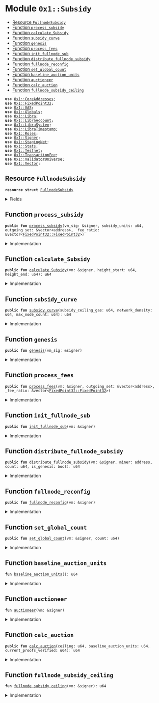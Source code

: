 
<a name="0x1_Subsidy"></a>

# Module `0x1::Subsidy`



-  [Resource `FullnodeSubsidy`](#0x1_Subsidy_FullnodeSubsidy)
-  [Function `process_subsidy`](#0x1_Subsidy_process_subsidy)
-  [Function `calculate_Subsidy`](#0x1_Subsidy_calculate_Subsidy)
-  [Function `subsidy_curve`](#0x1_Subsidy_subsidy_curve)
-  [Function `genesis`](#0x1_Subsidy_genesis)
-  [Function `process_fees`](#0x1_Subsidy_process_fees)
-  [Function `init_fullnode_sub`](#0x1_Subsidy_init_fullnode_sub)
-  [Function `distribute_fullnode_subsidy`](#0x1_Subsidy_distribute_fullnode_subsidy)
-  [Function `fullnode_reconfig`](#0x1_Subsidy_fullnode_reconfig)
-  [Function `set_global_count`](#0x1_Subsidy_set_global_count)
-  [Function `baseline_auction_units`](#0x1_Subsidy_baseline_auction_units)
-  [Function `auctioneer`](#0x1_Subsidy_auctioneer)
-  [Function `calc_auction`](#0x1_Subsidy_calc_auction)
-  [Function `fullnode_subsidy_ceiling`](#0x1_Subsidy_fullnode_subsidy_ceiling)


<pre><code><b>use</b> <a href="CoreAddresses.md#0x1_CoreAddresses">0x1::CoreAddresses</a>;
<b>use</b> <a href="FixedPoint32.md#0x1_FixedPoint32">0x1::FixedPoint32</a>;
<b>use</b> <a href="GAS.md#0x1_GAS">0x1::GAS</a>;
<b>use</b> <a href="Globals.md#0x1_Globals">0x1::Globals</a>;
<b>use</b> <a href="Libra.md#0x1_Libra">0x1::Libra</a>;
<b>use</b> <a href="LibraAccount.md#0x1_LibraAccount">0x1::LibraAccount</a>;
<b>use</b> <a href="LibraSystem.md#0x1_LibraSystem">0x1::LibraSystem</a>;
<b>use</b> <a href="LibraTimestamp.md#0x1_LibraTimestamp">0x1::LibraTimestamp</a>;
<b>use</b> <a href="Roles.md#0x1_Roles">0x1::Roles</a>;
<b>use</b> <a href="Signer.md#0x1_Signer">0x1::Signer</a>;
<b>use</b> <a href="Testnet.md#0x1_StagingNet">0x1::StagingNet</a>;
<b>use</b> <a href="Stats.md#0x1_Stats">0x1::Stats</a>;
<b>use</b> <a href="Testnet.md#0x1_Testnet">0x1::Testnet</a>;
<b>use</b> <a href="TransactionFee.md#0x1_TransactionFee">0x1::TransactionFee</a>;
<b>use</b> <a href="ValidatorUniverse.md#0x1_ValidatorUniverse">0x1::ValidatorUniverse</a>;
<b>use</b> <a href="Vector.md#0x1_Vector">0x1::Vector</a>;
</code></pre>



<a name="0x1_Subsidy_FullnodeSubsidy"></a>

## Resource `FullnodeSubsidy`



<pre><code><b>resource</b> <b>struct</b> <a href="Subsidy.md#0x1_Subsidy_FullnodeSubsidy">FullnodeSubsidy</a>
</code></pre>



<details>
<summary>Fields</summary>


<dl>
<dt>
<code>previous_epoch_proofs: u64</code>
</dt>
<dd>

</dd>
<dt>
<code>current_proof_price: u64</code>
</dt>
<dd>

</dd>
<dt>
<code>current_cap: u64</code>
</dt>
<dd>

</dd>
<dt>
<code>current_subsidy_distributed: u64</code>
</dt>
<dd>

</dd>
<dt>
<code>current_proofs_verified: u64</code>
</dt>
<dd>

</dd>
</dl>


</details>

<a name="0x1_Subsidy_process_subsidy"></a>

## Function `process_subsidy`



<pre><code><b>public</b> <b>fun</b> <a href="Subsidy.md#0x1_Subsidy_process_subsidy">process_subsidy</a>(vm_sig: &signer, subsidy_units: u64, outgoing_set: &vector&lt;address&gt;, _fee_ratio: &vector&lt;<a href="FixedPoint32.md#0x1_FixedPoint32_FixedPoint32">FixedPoint32::FixedPoint32</a>&gt;)
</code></pre>



<details>
<summary>Implementation</summary>


<pre><code><b>public</b> <b>fun</b> <a href="Subsidy.md#0x1_Subsidy_process_subsidy">process_subsidy</a>(
  vm_sig: &signer,
  subsidy_units: u64,
  outgoing_set: &vector&lt;address&gt;,
  _fee_ratio: &vector&lt;<a href="FixedPoint32.md#0x1_FixedPoint32">FixedPoint32</a>&gt;) {
  <b>let</b> sender = <a href="Signer.md#0x1_Signer_address_of">Signer::address_of</a>(vm_sig);
  <b>assert</b>(sender == <a href="CoreAddresses.md#0x1_CoreAddresses_LIBRA_ROOT_ADDRESS">CoreAddresses::LIBRA_ROOT_ADDRESS</a>(), 190101034010);

  // Get the split of payments from <a href="Stats.md#0x1_Stats">Stats</a>.
  <b>let</b> len = <a href="Vector.md#0x1_Vector_length">Vector::length</a>&lt;address&gt;(outgoing_set);

  //TODO: <b>assert</b> the lengths of vectors are the same.
  <b>let</b> i = 0;
  <b>while</b> (i &lt; len) {

    <b>let</b> node_address = *(<a href="Vector.md#0x1_Vector_borrow">Vector::borrow</a>&lt;address&gt;(outgoing_set, i));
    // <b>let</b> node_ratio = *(<a href="Vector.md#0x1_Vector_borrow">Vector::borrow</a>&lt;<a href="FixedPoint32.md#0x1_FixedPoint32">FixedPoint32</a>&gt;(fee_ratio, i));

    <b>let</b> subsidy_granted = 0;
    <b>if</b> (subsidy_units &gt; len) {
      subsidy_granted = subsidy_units/len;
    };
    // should not be possible
    <b>if</b> (subsidy_granted == 0) <b>break</b>;
    // Transfer gas from vm address <b>to</b> validator
    <b>let</b> minted_coins = <a href="Libra.md#0x1_Libra_mint">Libra::mint</a>&lt;<a href="GAS.md#0x1_GAS">GAS</a>&gt;(vm_sig, subsidy_granted);
    <a href="LibraAccount.md#0x1_LibraAccount_vm_deposit_with_metadata">LibraAccount::vm_deposit_with_metadata</a>&lt;<a href="GAS.md#0x1_GAS">GAS</a>&gt;(
      vm_sig,
      node_address,
      minted_coins,
      x"",
      x""
    );
    i = i + 1;
  };
}
</code></pre>



</details>

<a name="0x1_Subsidy_calculate_Subsidy"></a>

## Function `calculate_Subsidy`



<pre><code><b>public</b> <b>fun</b> <a href="Subsidy.md#0x1_Subsidy_calculate_Subsidy">calculate_Subsidy</a>(vm: &signer, height_start: u64, height_end: u64): u64
</code></pre>



<details>
<summary>Implementation</summary>


<pre><code><b>public</b> <b>fun</b> <a href="Subsidy.md#0x1_Subsidy_calculate_Subsidy">calculate_Subsidy</a>(vm: &signer, height_start: u64, height_end: u64):u64 {
  <b>let</b> sender = <a href="Signer.md#0x1_Signer_address_of">Signer::address_of</a>(vm);
  <b>assert</b>(sender == <a href="CoreAddresses.md#0x1_CoreAddresses_LIBRA_ROOT_ADDRESS">CoreAddresses::LIBRA_ROOT_ADDRESS</a>(), 190101014010);

  // skip genesis
  <b>assert</b>(!<a href="LibraTimestamp.md#0x1_LibraTimestamp_is_genesis">LibraTimestamp::is_genesis</a>(), 190101021000);

  // Gets the transaction fees in the epoch
  <b>let</b> txn_fee_amount = <a href="TransactionFee.md#0x1_TransactionFee_get_amount_to_distribute">TransactionFee::get_amount_to_distribute</a>(vm);

  // Calculate the split for subsidy and burn
  <b>let</b> subsidy_ceiling_gas = <a href="Globals.md#0x1_Globals_get_subsidy_ceiling_gas">Globals::get_subsidy_ceiling_gas</a>();
  <b>let</b> network_density = <a href="Stats.md#0x1_Stats_network_density">Stats::network_density</a>(vm, height_start, height_end);
  <b>let</b> max_node_count = <a href="Globals.md#0x1_Globals_get_max_node_density">Globals::get_max_node_density</a>();
  <b>let</b> guaranteed_minimum = <a href="Subsidy.md#0x1_Subsidy_subsidy_curve">subsidy_curve</a>(
    subsidy_ceiling_gas,
    network_density,
    max_node_count,
    );

  // deduct transaction fees from guaranteed minimum.
  <b>if</b> (guaranteed_minimum &gt; txn_fee_amount ){
    <b>return</b> guaranteed_minimum - txn_fee_amount
  };
  0u64
}
</code></pre>



</details>

<a name="0x1_Subsidy_subsidy_curve"></a>

## Function `subsidy_curve`



<pre><code><b>public</b> <b>fun</b> <a href="Subsidy.md#0x1_Subsidy_subsidy_curve">subsidy_curve</a>(subsidy_ceiling_gas: u64, network_density: u64, max_node_count: u64): u64
</code></pre>



<details>
<summary>Implementation</summary>


<pre><code><b>public</b> <b>fun</b> <a href="Subsidy.md#0x1_Subsidy_subsidy_curve">subsidy_curve</a>(
  subsidy_ceiling_gas: u64,
  network_density: u64,
  max_node_count: u64
  ): u64 {

  <b>let</b> min_node_count = 4u64;

  // Return early <b>if</b> we know the value is below 4.
  // This applies only <b>to</b> test environments <b>where</b> there is network of 1.
  <b>if</b> (network_density &lt;= min_node_count) {
    <b>return</b> subsidy_ceiling_gas
  };

  <b>let</b> slope = <a href="FixedPoint32.md#0x1_FixedPoint32_divide_u64">FixedPoint32::divide_u64</a>(
    subsidy_ceiling_gas,
    <a href="FixedPoint32.md#0x1_FixedPoint32_create_from_rational">FixedPoint32::create_from_rational</a>(max_node_count - min_node_count, 1)
    );
  //y-intercept
  <b>let</b> intercept = slope * max_node_count;
  //calculating subsidy and burn units
  // NOTE: confirm order of operations here:
  <b>let</b> guaranteed_minimum = intercept - slope * network_density;
  guaranteed_minimum
}
</code></pre>



</details>

<a name="0x1_Subsidy_genesis"></a>

## Function `genesis`



<pre><code><b>public</b> <b>fun</b> <a href="Subsidy.md#0x1_Subsidy_genesis">genesis</a>(vm_sig: &signer)
</code></pre>



<details>
<summary>Implementation</summary>


<pre><code><b>public</b> <b>fun</b> <a href="Subsidy.md#0x1_Subsidy_genesis">genesis</a>(vm_sig: &signer) <b>acquires</b> <a href="Subsidy.md#0x1_Subsidy_FullnodeSubsidy">FullnodeSubsidy</a>{
  //Need <b>to</b> check for association or vm account
  <b>let</b> vm_addr = <a href="Signer.md#0x1_Signer_address_of">Signer::address_of</a>(vm_sig);
  <b>assert</b>(vm_addr == <a href="CoreAddresses.md#0x1_CoreAddresses_LIBRA_ROOT_ADDRESS">CoreAddresses::LIBRA_ROOT_ADDRESS</a>(), 190101044010);

  // Get eligible validators list
  <b>let</b> genesis_validators = <a href="ValidatorUniverse.md#0x1_ValidatorUniverse_get_eligible_validators">ValidatorUniverse::get_eligible_validators</a>(vm_sig);
  <b>let</b> len = <a href="Vector.md#0x1_Vector_length">Vector::length</a>(&genesis_validators);

  <b>let</b> i = 0;
  <b>while</b> (i &lt; len) {

    <b>let</b> node_address = *(<a href="Vector.md#0x1_Vector_borrow">Vector::borrow</a>&lt;address&gt;(&genesis_validators, i));
    <b>let</b> old_validator_bal = <a href="LibraAccount.md#0x1_LibraAccount_balance">LibraAccount::balance</a>&lt;<a href="GAS.md#0x1_GAS">GAS</a>&gt;(node_address);
    <b>let</b> count_proofs = 1;

    <b>if</b> (is_testnet() || is_staging_net()) {
      // start <b>with</b> sufficient gas for expensive tests e.g. upgrade
      count_proofs = 500;
    };

    <b>let</b> subsidy_granted = <a href="Subsidy.md#0x1_Subsidy_distribute_fullnode_subsidy">distribute_fullnode_subsidy</a>(vm_sig, node_address, count_proofs, <b>true</b>);
    //Confirm the calculations, and that the ending balance is incremented accordingly.

    <b>assert</b>(<a href="LibraAccount.md#0x1_LibraAccount_balance">LibraAccount::balance</a>&lt;<a href="GAS.md#0x1_GAS">GAS</a>&gt;(node_address) == old_validator_bal + subsidy_granted, 19010105100);

    i = i + 1;
  };
}
</code></pre>



</details>

<a name="0x1_Subsidy_process_fees"></a>

## Function `process_fees`



<pre><code><b>public</b> <b>fun</b> <a href="Subsidy.md#0x1_Subsidy_process_fees">process_fees</a>(vm: &signer, outgoing_set: &vector&lt;address&gt;, _fee_ratio: &vector&lt;<a href="FixedPoint32.md#0x1_FixedPoint32_FixedPoint32">FixedPoint32::FixedPoint32</a>&gt;)
</code></pre>



<details>
<summary>Implementation</summary>


<pre><code><b>public</b> <b>fun</b> <a href="Subsidy.md#0x1_Subsidy_process_fees">process_fees</a>(
  vm: &signer,
  outgoing_set: &vector&lt;address&gt;,
  _fee_ratio: &vector&lt;<a href="FixedPoint32.md#0x1_FixedPoint32">FixedPoint32</a>&gt;,
){
  <b>assert</b>(<a href="Signer.md#0x1_Signer_address_of">Signer::address_of</a>(vm) == <a href="CoreAddresses.md#0x1_CoreAddresses_LIBRA_ROOT_ADDRESS">CoreAddresses::LIBRA_ROOT_ADDRESS</a>(), 190103014010);
  <b>let</b> capability_token = <a href="LibraAccount.md#0x1_LibraAccount_extract_withdraw_capability">LibraAccount::extract_withdraw_capability</a>(vm);

  <b>let</b> len = <a href="Vector.md#0x1_Vector_length">Vector::length</a>&lt;address&gt;(outgoing_set);

  <b>let</b> bal = <a href="TransactionFee.md#0x1_TransactionFee_get_amount_to_distribute">TransactionFee::get_amount_to_distribute</a>(vm);
// leave fees in tx_fee <b>if</b> there isn't at least 1 gas coin per validator.
  <b>if</b> (bal &lt; len) {
    <a href="LibraAccount.md#0x1_LibraAccount_restore_withdraw_capability">LibraAccount::restore_withdraw_capability</a>(capability_token);
    <b>return</b>
  };

  <b>let</b> i = 0;
  <b>while</b> (i &lt; len) {
    <b>let</b> node_address = *(<a href="Vector.md#0x1_Vector_borrow">Vector::borrow</a>&lt;address&gt;(outgoing_set, i));
    // <b>let</b> node_ratio = *(<a href="Vector.md#0x1_Vector_borrow">Vector::borrow</a>&lt;<a href="FixedPoint32.md#0x1_FixedPoint32">FixedPoint32</a>&gt;(fee_ratio, i));
    <b>let</b> fees = bal/len;

    <a href="LibraAccount.md#0x1_LibraAccount_vm_deposit_with_metadata">LibraAccount::vm_deposit_with_metadata</a>&lt;<a href="GAS.md#0x1_GAS">GAS</a>&gt;(
        vm,
        node_address,
        <a href="TransactionFee.md#0x1_TransactionFee_get_transaction_fees_coins_amount">TransactionFee::get_transaction_fees_coins_amount</a>&lt;<a href="GAS.md#0x1_GAS">GAS</a>&gt;(vm, fees),
        x"",
        x""
    );
    i = i + 1;
  };
  <a href="LibraAccount.md#0x1_LibraAccount_restore_withdraw_capability">LibraAccount::restore_withdraw_capability</a>(capability_token);
}
</code></pre>



</details>

<a name="0x1_Subsidy_init_fullnode_sub"></a>

## Function `init_fullnode_sub`



<pre><code><b>public</b> <b>fun</b> <a href="Subsidy.md#0x1_Subsidy_init_fullnode_sub">init_fullnode_sub</a>(vm: &signer)
</code></pre>



<details>
<summary>Implementation</summary>


<pre><code><b>public</b> <b>fun</b> <a href="Subsidy.md#0x1_Subsidy_init_fullnode_sub">init_fullnode_sub</a>(vm: &signer) {
  <b>let</b> genesis_validators = <a href="LibraSystem.md#0x1_LibraSystem_get_val_set_addr">LibraSystem::get_val_set_addr</a>();
  <b>let</b> validator_count = <a href="Vector.md#0x1_Vector_length">Vector::length</a>(&genesis_validators);
  <b>if</b> (validator_count &lt; 10) validator_count = 10;
  // baseline_cap: baseline units per epoch times the mininmum <b>as</b> used in tx, times minimum gas per unit.
  // estimated gas unit cost for proof submission.
  <b>let</b> baseline_tx_cost = 1173 * 1;
  <b>let</b> ceiling = <a href="Subsidy.md#0x1_Subsidy_baseline_auction_units">baseline_auction_units</a>() * baseline_tx_cost * validator_count;

  <a href="Roles.md#0x1_Roles_assert_libra_root">Roles::assert_libra_root</a>(vm);
  <b>assert</b>(!<b>exists</b>&lt;<a href="Subsidy.md#0x1_Subsidy_FullnodeSubsidy">FullnodeSubsidy</a>&gt;(<a href="Signer.md#0x1_Signer_address_of">Signer::address_of</a>(vm)), 130112011021);
  move_to&lt;<a href="Subsidy.md#0x1_Subsidy_FullnodeSubsidy">FullnodeSubsidy</a>&gt;(vm, <a href="Subsidy.md#0x1_Subsidy_FullnodeSubsidy">FullnodeSubsidy</a>{
    previous_epoch_proofs: 0u64,
    current_proof_price: baseline_tx_cost * 24 * 8 * 3, // number of proof submisisons in 3 initial epochs.
    current_cap: ceiling,
    current_subsidy_distributed: 0u64,
    current_proofs_verified: 0u64,
  });
  }
</code></pre>



</details>

<a name="0x1_Subsidy_distribute_fullnode_subsidy"></a>

## Function `distribute_fullnode_subsidy`



<pre><code><b>public</b> <b>fun</b> <a href="Subsidy.md#0x1_Subsidy_distribute_fullnode_subsidy">distribute_fullnode_subsidy</a>(vm: &signer, miner: address, count: u64, is_genesis: bool): u64
</code></pre>



<details>
<summary>Implementation</summary>


<pre><code><b>public</b> <b>fun</b> <a href="Subsidy.md#0x1_Subsidy_distribute_fullnode_subsidy">distribute_fullnode_subsidy</a>(vm: &signer, miner: address, count: u64, is_genesis: bool ):u64 <b>acquires</b> <a href="Subsidy.md#0x1_Subsidy_FullnodeSubsidy">FullnodeSubsidy</a>{
  <a href="Roles.md#0x1_Roles_assert_libra_root">Roles::assert_libra_root</a>(vm);
  // only for fullnodes, ie. not in current validator set.
  <b>if</b> (!is_genesis){
    <b>if</b> (<a href="LibraSystem.md#0x1_LibraSystem_is_validator">LibraSystem::is_validator</a>(miner)) <b>return</b> 0;
  };
  <b>let</b> state = borrow_global_mut&lt;<a href="Subsidy.md#0x1_Subsidy_FullnodeSubsidy">FullnodeSubsidy</a>&gt;(<a href="Signer.md#0x1_Signer_address_of">Signer::address_of</a>(vm));
  // fail fast, <b>abort</b> <b>if</b> ceiling was met
  <b>if</b> (state.current_subsidy_distributed &gt; state.current_cap) <b>return</b> 0;
  <b>let</b> proposed_subsidy = state.current_proof_price * count;
  <b>if</b> (proposed_subsidy &lt; 1) <b>return</b> 0;

  <b>let</b> subsidy;
  // check <b>if</b> payments will exceed ceiling.
  <b>if</b> (state.current_subsidy_distributed + proposed_subsidy &gt; state.current_cap) {
    // pay the remainder only
    // TODO: This creates a race. Check ordering of list.
    subsidy = state.current_cap - state.current_subsidy_distributed;
  } <b>else</b> {

    // happy case, the ceiling is not met.
    subsidy = proposed_subsidy;
  };

  <b>if</b> (subsidy == 0) <b>return</b> 0;

  <b>let</b> minted_coins = <a href="Libra.md#0x1_Libra_mint">Libra::mint</a>&lt;<a href="GAS.md#0x1_GAS">GAS</a>&gt;(vm, subsidy);
  <a href="LibraAccount.md#0x1_LibraAccount_vm_deposit_with_metadata">LibraAccount::vm_deposit_with_metadata</a>&lt;<a href="GAS.md#0x1_GAS">GAS</a>&gt;(
    vm,
    miner,
    minted_coins,
    x"",
    x""
  );

  state.current_subsidy_distributed = state.current_subsidy_distributed + subsidy;

  subsidy
}
</code></pre>



</details>

<a name="0x1_Subsidy_fullnode_reconfig"></a>

## Function `fullnode_reconfig`



<pre><code><b>public</b> <b>fun</b> <a href="Subsidy.md#0x1_Subsidy_fullnode_reconfig">fullnode_reconfig</a>(vm: &signer)
</code></pre>



<details>
<summary>Implementation</summary>


<pre><code><b>public</b> <b>fun</b> <a href="Subsidy.md#0x1_Subsidy_fullnode_reconfig">fullnode_reconfig</a>(vm: &signer) <b>acquires</b> <a href="Subsidy.md#0x1_Subsidy_FullnodeSubsidy">FullnodeSubsidy</a> {
  <a href="Roles.md#0x1_Roles_assert_libra_root">Roles::assert_libra_root</a>(vm);

  // <b>update</b> values for the proof auction.
  <a href="Subsidy.md#0x1_Subsidy_auctioneer">auctioneer</a>(vm);
  <b>let</b> state = borrow_global_mut&lt;<a href="Subsidy.md#0x1_Subsidy_FullnodeSubsidy">FullnodeSubsidy</a>&gt;(<a href="Signer.md#0x1_Signer_address_of">Signer::address_of</a>(vm));
   // save
  state.previous_epoch_proofs = state.current_proofs_verified;
  // reset counters
  state.current_subsidy_distributed = 0u64;
  state.current_proofs_verified = 0u64;
}
</code></pre>



</details>

<a name="0x1_Subsidy_set_global_count"></a>

## Function `set_global_count`



<pre><code><b>public</b> <b>fun</b> <a href="Subsidy.md#0x1_Subsidy_set_global_count">set_global_count</a>(vm: &signer, count: u64)
</code></pre>



<details>
<summary>Implementation</summary>


<pre><code><b>public</b> <b>fun</b> <a href="Subsidy.md#0x1_Subsidy_set_global_count">set_global_count</a>(vm: &signer, count: u64) <b>acquires</b> <a href="Subsidy.md#0x1_Subsidy_FullnodeSubsidy">FullnodeSubsidy</a>{
  <b>let</b> state = borrow_global_mut&lt;<a href="Subsidy.md#0x1_Subsidy_FullnodeSubsidy">FullnodeSubsidy</a>&gt;(<a href="Signer.md#0x1_Signer_address_of">Signer::address_of</a>(vm));
  state.current_proofs_verified = count;
}
</code></pre>



</details>

<a name="0x1_Subsidy_baseline_auction_units"></a>

## Function `baseline_auction_units`



<pre><code><b>fun</b> <a href="Subsidy.md#0x1_Subsidy_baseline_auction_units">baseline_auction_units</a>(): u64
</code></pre>



<details>
<summary>Implementation</summary>


<pre><code><b>fun</b> <a href="Subsidy.md#0x1_Subsidy_baseline_auction_units">baseline_auction_units</a>():u64 {
  <b>let</b> epoch_length_mins = 24 * 60;
  <b>let</b> steady_state_nodes = 1000;
  <b>let</b> target_delay = 10;
  steady_state_nodes * (epoch_length_mins/target_delay)
}
</code></pre>



</details>

<a name="0x1_Subsidy_auctioneer"></a>

## Function `auctioneer`



<pre><code><b>fun</b> <a href="Subsidy.md#0x1_Subsidy_auctioneer">auctioneer</a>(vm: &signer)
</code></pre>



<details>
<summary>Implementation</summary>


<pre><code><b>fun</b> <a href="Subsidy.md#0x1_Subsidy_auctioneer">auctioneer</a>(vm: &signer) <b>acquires</b> <a href="Subsidy.md#0x1_Subsidy_FullnodeSubsidy">FullnodeSubsidy</a> {

  <a href="Roles.md#0x1_Roles_assert_libra_root">Roles::assert_libra_root</a>(vm);

  <b>let</b> state = borrow_global_mut&lt;<a href="Subsidy.md#0x1_Subsidy_FullnodeSubsidy">FullnodeSubsidy</a>&gt;(<a href="Signer.md#0x1_Signer_address_of">Signer::address_of</a>(vm));

  // The targeted amount of proofs <b>to</b> be submitted network-wide per epoch.
  <b>let</b> baseline_auction_units = <a href="Subsidy.md#0x1_Subsidy_baseline_auction_units">baseline_auction_units</a>();
  // The max subsidy that can be paid out in the next epoch.
  <b>let</b> ceiling = <a href="Subsidy.md#0x1_Subsidy_fullnode_subsidy_ceiling">fullnode_subsidy_ceiling</a>(vm);


  // Failure case
  <b>if</b> (ceiling &lt; 1) ceiling = 1;

  state.current_proof_price = <a href="Subsidy.md#0x1_Subsidy_calc_auction">calc_auction</a>(
    ceiling,
    baseline_auction_units,
    state.current_proofs_verified
  );
  // Set new ceiling
  state.current_cap = ceiling;
}
</code></pre>



</details>

<a name="0x1_Subsidy_calc_auction"></a>

## Function `calc_auction`



<pre><code><b>public</b> <b>fun</b> <a href="Subsidy.md#0x1_Subsidy_calc_auction">calc_auction</a>(ceiling: u64, baseline_auction_units: u64, current_proofs_verified: u64): u64
</code></pre>



<details>
<summary>Implementation</summary>


<pre><code><b>public</b> <b>fun</b> <a href="Subsidy.md#0x1_Subsidy_calc_auction">calc_auction</a>(
  ceiling: u64,
  baseline_auction_units: u64,
  current_proofs_verified: u64,
): u64 {
  // Calculate price per proof
  // Find the baseline price of a proof, which will be altered based on performance.
  // <b>let</b> baseline_proof_price = <a href="FixedPoint32.md#0x1_FixedPoint32_divide_u64">FixedPoint32::divide_u64</a>(
  //   ceiling,
  //   <a href="FixedPoint32.md#0x1_FixedPoint32_create_from_raw_value">FixedPoint32::create_from_raw_value</a>(baseline_auction_units)
  // );
  <b>let</b> baseline_proof_price = ceiling/baseline_auction_units;
  // print(&baseline_proof_price);

  // print(&<a href="FixedPoint32.md#0x1_FixedPoint32_get_raw_value">FixedPoint32::get_raw_value</a>(<b>copy</b> baseline_proof_price));
  // Calculate the appropriate multiplier.
  <b>let</b> proofs = current_proofs_verified;
  <b>if</b> (proofs &lt; 1) proofs = 1;

  <b>let</b> multiplier = baseline_auction_units/proofs;

  // <b>let</b> multiplier = <a href="FixedPoint32.md#0x1_FixedPoint32_create_from_rational">FixedPoint32::create_from_rational</a>(
  //   baseline_auction_units,
  //   proofs
  // );
  // print(&multiplier);

  // Set the proof price using multiplier.
  // New unit price cannot be more than the ceiling
  // <b>let</b> proposed_price = <a href="FixedPoint32.md#0x1_FixedPoint32_multiply_u64">FixedPoint32::multiply_u64</a>(
  //   baseline_proof_price,
  //   multiplier
  // );

  <b>let</b> proposed_price = baseline_proof_price * multiplier;

  // print(&proposed_price);

  <b>if</b> (proposed_price &lt; ceiling) {
    <b>return</b> proposed_price
  };
  //Note: in failure case, the next miner gets the full ceiling
  <b>return</b> ceiling
}
</code></pre>



</details>

<a name="0x1_Subsidy_fullnode_subsidy_ceiling"></a>

## Function `fullnode_subsidy_ceiling`



<pre><code><b>fun</b> <a href="Subsidy.md#0x1_Subsidy_fullnode_subsidy_ceiling">fullnode_subsidy_ceiling</a>(vm: &signer): u64
</code></pre>



<details>
<summary>Implementation</summary>


<pre><code><b>fun</b> <a href="Subsidy.md#0x1_Subsidy_fullnode_subsidy_ceiling">fullnode_subsidy_ceiling</a>(vm: &signer):u64 {
  //get TX fees from previous epoch.
  <b>let</b> fees = <a href="TransactionFee.md#0x1_TransactionFee_get_amount_to_distribute">TransactionFee::get_amount_to_distribute</a>(vm);

  // Recover from failure case <b>where</b> there are no fees
  <b>if</b> (fees &lt; <a href="Subsidy.md#0x1_Subsidy_baseline_auction_units">baseline_auction_units</a>()) <b>return</b> <a href="Subsidy.md#0x1_Subsidy_baseline_auction_units">baseline_auction_units</a>();
  fees
}
</code></pre>



</details>


[//]: # ("File containing references which can be used from documentation")
[ACCESS_CONTROL]: https://github.com/libra/lip/blob/master/lips/lip-2.md
[ROLE]: https://github.com/libra/lip/blob/master/lips/lip-2.md#roles
[PERMISSION]: https://github.com/libra/lip/blob/master/lips/lip-2.md#permissions
